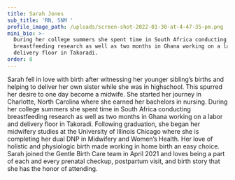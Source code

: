 ```yaml
---
title: Sarah Jones
sub_title: 'RN, SNM '
profile_image_path: /uploads/screen-shot-2022-01-30-at-4-47-35-pm.png
mini_bio: >-
  During her college summers she spent time in South Africa conducting
  breastfeeding research as well as two months in Ghana working on a labor and
  delivery floor in Takoradi. 
order: 8
---
```


Sarah fell in love with birth after witnessing her younger sibling’s births and helping to deliver her own sister while she was in highschool. This spurred her desire to one day become a midwife. She started her journey in Charlotte, North Carolina where she earned her bachelors in nursing. During her college summers she spent time in South Africa conducting breastfeeding research as well as two months in Ghana working on a labor and delivery floor in Takoradi. Following graduation, she began her midwifery studies at the University of Illinois Chicago where she is completing her dual DNP in Midwifery and Women’s Health. Her love of holistic and physiologic birth made working in home birth an easy choice. Sarah joined the Gentle Birth Care team in April 2021 and loves being a part of each and every prenatal checkup, postpartum visit, and birth story that she has the honor of attending.
